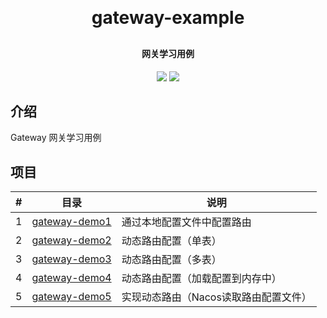 <h1 align="center" style="margin: 30px 0 30px; font-weight: bold;">gateway-example</h1>
<h4 align="center">网关学习用例</h4>
<p align="center">
	<a href="#"><img src="https://img.shields.io/badge/Springboot-2.3.12-blue"></a>
	<a href="#"><img src="https://img.shields.io/badge/license%20-MIT-green"></a>
</p>



## 介绍

Gateway 网关学习用例


## 项目

| # | 目录                              | 说明                    |
| --- | ------------------------- | ------------------------- |
| 1 | [gateway-demo1](./gateway-demo1)  | 通过本地配置文件中配置路由 |
| 2 | [gateway-demo2](./gateway-demo2)  | 动态路由配置（单表） |
| 3 | [gateway-demo3](./gateway-demo3)  | 动态路由配置（多表） |
| 4 | [gateway-demo4](./gateway-demo4)  | 动态路由配置（加载配置到内存中） |
| 5 | [gateway-demo5](./gateway-demo5)  | 实现动态路由（Nacos读取路由配置文件）  |